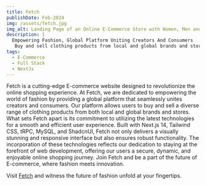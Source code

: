 ```yaml
---
title: Fetch
publishDate: Feb-2024
img: /assets/fetch.jpg
img_alt: Landing Page of an Online E-Commerce Store with Women, Men and Kids Categories
description: |
  Empowering Fashion, Global Platform Uniting Creators And Consumers
   Buy and sell clothing products from local and global brands and stores
tags:
  - E-Commerce
  - Full Stack
  - NextJs
---
```


Fetch is a cutting-edge E-commerce website designed to revolutionize the online shopping experience. At Fetch, we are dedicated to empowering the world of fashion by providing a global platform that seamlessly unites creators and consumers. Our platform allows users to buy and sell a diverse range of clothing products from both local and global brands and stores. What sets Fetch apart is its commitment to utilizing the latest technologies for a smooth and efficient user experience. Built with Next.js 14, Tailwind CSS, tRPC, MySQL, and ShadcnUI, Fetch not only delivers a visually stunning and responsive interface but also ensures robust functionality. The incorporation of these technologies reflects our dedication to staying at the forefront of web development, offering our users a secure, dynamic, and enjoyable online shopping journey. Join Fetch and be a part of the future of E-commerce, where fashion meets innovation.

<p>Visit <a href='https://fetch-iota.vercel.app/' target='_blank'>Fetch</a> and witness the future of fashion unfold at your fingertips.</p>
